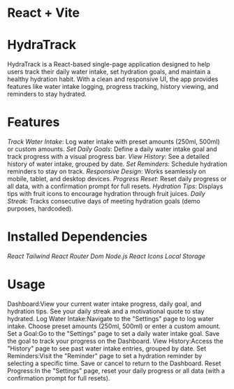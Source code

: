 # React + Vite

# HydraTrack

HydraTrack is a React-based single-page application designed to help users track their daily water intake, set hydration goals, and maintain a healthy hydration habit. With a clean and responsive UI, the app provides features like water intake logging, progress tracking, history viewing, and reminders to stay hydrated.

# Features
*Track Water Intake*: Log water intake with preset amounts (250ml, 500ml) or custom amounts.
*Set Daily Goals*: Define a daily water intake goal and track progress with a visual progress bar.
*View History*: See a detailed history of water intake, grouped by date.
*Set Reminders*: Schedule hydration reminders to stay on track.
*Responsive Design*: Works seamlessly on mobile, tablet, and desktop devices.
*Progress Reset*: Reset daily progress or all data, with a confirmation prompt for full resets.
*Hydration Tips*: Displays tips with fruit icons to encourage hydration through fruit juices.
*Daily Streak*: Tracks consecutive days of meeting hydration goals (demo purposes, hardcoded).

# Installed Dependencies
*React*
*Tailwind*
*React Router Dom*
*Node.js*
*React Icons*
*Local Storage*

# Usage
Dashboard:View your current water intake progress, daily goal, and hydration tips.
See your daily streak and a motivational quote to stay hydrated.
Log Water Intake:Navigate to the "Settings" page to log water intake.
Choose preset amounts (250ml, 500ml) or enter a custom amount.
Set a Goal:Go to the "Settings" page to set a daily water intake goal.
Save the goal to track your progress on the Dashboard.
View History:Access the "History" page to see past water intake entries, grouped by date.
Set Reminders:Visit the "Reminder" page to set a hydration reminder by selecting a specific time.
Save or cancel to return to the Dashboard.
Reset Progress:In the "Settings" page, reset your daily progress or all data (with a confirmation prompt for full resets).